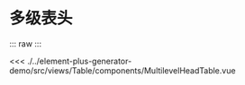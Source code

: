 <script setup>
import MultilevelHeadTable from './../../../element-plus-generator-demo/src/views/Table/components/MultilevelHeadTable.vue'
</script>

# 多级表头

<div class="code">

::: raw
<MultilevelHeadTable/>
:::

<<< ./../element-plus-generator-demo/src/views/Table/components/MultilevelHeadTable.vue

</div>